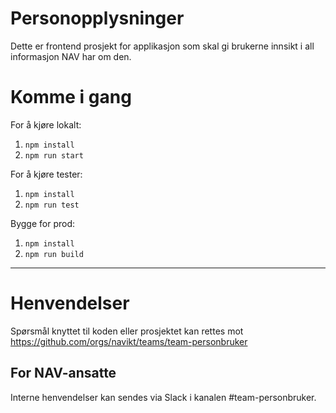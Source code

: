 Personopplysninger
================

Dette er frontend prosjekt for applikasjon som skal gi brukerne innsikt i all informasjon NAV har om den.

# Komme i gang

For å kjøre lokalt:

1.  `npm install`
2.  `npm run start`

For å kjøre tester:

1.  `npm install`
2.  `npm run test`

Bygge for prod:

1.  `npm install`
2.  `npm run build`

---

# Henvendelser

Spørsmål knyttet til koden eller prosjektet kan rettes mot https://github.com/orgs/navikt/teams/team-personbruker

## For NAV-ansatte

Interne henvendelser kan sendes via Slack i kanalen #team-personbruker.
